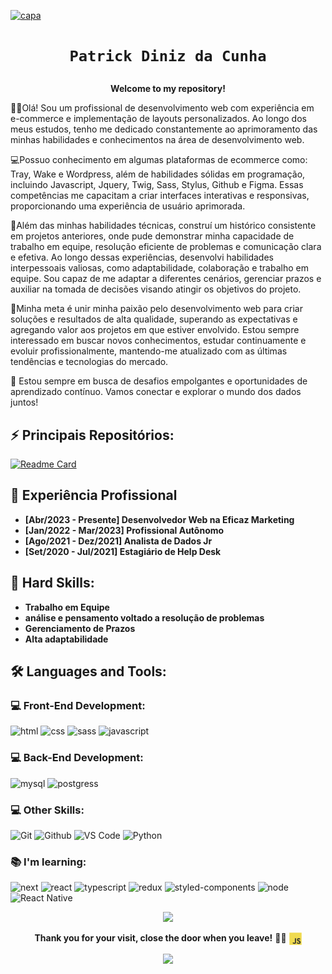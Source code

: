 [![capa](https://media.licdn.com/dms/image/D4D16AQFzkUbN3aAAdg/profile-displaybackgroundimage-shrink_350_1400/0/1688226521845?e=1704326400&v=beta&t=dOvxypMiggC9DIqoYvKnWyFNMKaKpKfpsAhc0JrjduQ)](https://github.com/PatrickDniz?tab=repositories)

<div>

  <h1 align="center">

    Patrick Diniz da Cunha

  </h1>

  <strong align="center">
  
  **Welcome to my repository!**
  
  </strong>

👋🏻Olá! Sou um profissional de desenvolvimento web com experiência em e-commerce e implementação de layouts personalizados. Ao longo dos meus estudos, tenho me dedicado constantemente ao aprimoramento das minhas habilidades e conhecimentos na área de desenvolvimento web.

💻Possuo conhecimento em algumas plataformas de ecommerce como: Tray, Wake e Wordpress, além de habilidades sólidas em programação, incluindo Javascript, Jquery, Twig, Sass, Stylus, Github e Figma. Essas competências me capacitam a criar interfaces interativas e responsivas, proporcionando uma experiência de usuário aprimorada.

📝Além das minhas habilidades técnicas, construí um histórico consistente em projetos anteriores, onde pude demonstrar minha capacidade de trabalho em equipe, resolução eficiente de problemas e comunicação clara e efetiva. Ao longo dessas experiências, desenvolvi habilidades interpessoais valiosas, como adaptabilidade, colaboração e trabalho em equipe. Sou capaz de me adaptar a diferentes cenários, gerenciar prazos e auxiliar na tomada de decisões visando atingir os objetivos do projeto.

📌Minha meta é unir minha paixão pelo desenvolvimento web para criar soluções e resultados de alta qualidade, superando as expectativas e agregando valor aos projetos em que estiver envolvido. Estou sempre interessado em buscar novos conhecimentos, estudar continuamente e evoluir profissionalmente, mantendo-me atualizado com as últimas tendências e tecnologias do mercado.

🚀 Estou sempre em busca de desafios empolgantes e oportunidades de aprendizado contínuo. Vamos conectar e explorar o mundo dos dados juntos!

## ⚡ **Principais Repositórios:**

[![Readme Card](https://github-readme-stats.vercel.app/api/pin/?username=PatrickDniz&repo=Portifolio_FrontEnd\&title_color=fff\&icon_color=f9f9f9\&text_color=9f9f9f\&bg_color=151515)](https://github.com/PatrickDniz/Portifolio_FrontEnd)

## 💼 Experiência Profissional

- **[Abr/2023 - Presente] Desenvolvedor Web na Eficaz Marketing**  
- **[Jan/2022 - Mar/2023] Profissional Autônomo**
- **[Ago/2021 - Dez/2021] Analista de Dados Jr**
- **[Set/2020 - Jul/2021] Estagiário de Help Desk**  

## 🦾 **Hard Skills:**
- **Trabalho em Equipe**
- **análise e pensamento voltado a resolução de problemas**
- **Gerenciamento de Prazos**
- **Alta adaptabilidade** 

## 🛠️ **Languages and Tools:**

### 💻 **Front-End Development:**
  ![html](https://img.shields.io/badge/HTML5-030303?style=for-the-badge&logo=html5)
  ![css](https://img.shields.io/badge/CSS3-030303?style=for-the-badge&logo=css3)
  ![sass](https://img.shields.io/badge/Sass-030303?style=for-the-badge&logo=sass)
  ![javascript](https://img.shields.io/badge/JavaScript-030303?style=for-the-badge&logo=javascript)

### 💻 **Back-End Development:**

  ![mysql](https://img.shields.io/badge/MySQL-030303?style=for-the-badge&logo=mysql&logoColor=white)
  ![postgress](https://img.shields.io/badge/PostgreSQL-030303?style=for-the-badge&logo=postgresql)

 ### 💻 **Other Skills:**

  ![Git](https://img.shields.io/badge/-Git-030303?style=for-the-badge&logo=Git)
  ![Github](https://img.shields.io/badge/-Github-030303?style=for-the-badge&logo=Github)
  ![VS Code](https://img.shields.io/badge/-VS%20Code-030303?style=for-the-badge&logo=visual-studio-code)
  ![Python](https://img.shields.io/badge/-Python-030303?style=for-the-badge&logo=Python)

 ### 📚 **I'm learning:**

  ![next](https://img.shields.io/badge/Next-030303?style=for-the-badge&logo=nextdotjs)
  ![react](https://img.shields.io/badge/React-030303?style=for-the-badge&logo=react)
  ![typescript](https://img.shields.io/badge/TypeScript-030303?style=for-the-badge&logo=typescript)
  ![redux](https://img.shields.io/badge/Redux-030303?style=for-the-badge&logo=redux)
  ![styled-components](https://img.shields.io/badge/styled_components-030303?style=for-the-badge&logo=styled-components)
  ![node](https://img.shields.io/badge/Node.js-030303?style=for-the-badge&logo=node.js)
  ![React Native](https://img.shields.io/badge/react_native-030303.svg?style=for-the-badge&logo=react)
 
<!-- 
### 📊 **My Stats:**
<center>
  <table>
    <tr>
        <td><img width="350px" align="left" src="https://github-readme-stats.vercel.app/api/top-langs/?username=PatrickDniz&hide=html&layout=compact&theme=dracula" /></td> 

  </table>
</center>   -->


<div id="footer" align="center">
  
  <img src="https://media.giphy.com/media/v1.Y2lkPTc5MGI3NjExbTRlY213cnFqeDFscDk5ejJ1a29qenlmcTcyamI0cWd3MnQ3dXJuZyZlcD12MV9pbnRlcm5hbF9naWZfYnlfaWQmY3Q9Zw/3a0szXeeuLS4s71zoE/giphy.gif" width="400"/>
  
  <br>

  **Thank you for your visit, close the door when you leave!** 👋🏻 <img align="center" alt="Rafa-Python" height="20" width="20" src="https://raw.githubusercontent.com/devicons/devicon/master/icons/javascript/javascript-original.svg">

 
  <a href="https://www.linkedin.com/in/patrick-dniz/" target="_blank"><img src="https://img.shields.io/badge/-LinkedIn-%230077B5?style=for-the-badge&logo=linkedin&logoColor=white" target="_blank"></a> 
  


</div>

</div>
